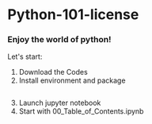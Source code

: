 # Python-101-license
### Enjoy the world of python!

Let's start: 
1. Download the Codes
2. Install environment and package
```python
```
3. Launch jupyter notebook
4. Start with 00_Table_of_Contents.ipynb
